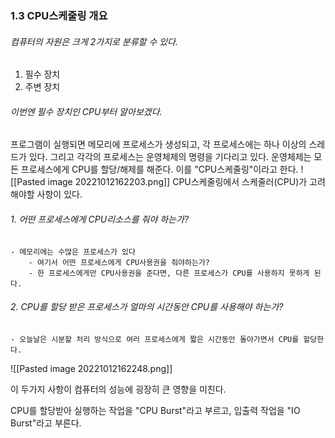 ### 1.3 CPU스케줄링 개요
###### 컴퓨터의 자원은 크게 2가지로 분류할 수 있다.
1. 필수 장치
2. 주변 장치

###### 이번엔 필수 장치인 CPU부터 알아보겠다.
프로그램이 실행되면 메모리에 프로세스가 생성되고, 각 프로세스에는 하나 이상의 스레드가 있다.
그리고 각각의 프로세스는 운영체제의 명령을 기다리고 있다.
운영체제는 모든 프로세스에게 CPU를 할당/해제를 해준다.
	이를 "CPU스케줄링"이라고 한다.
	![[Pasted image 20221012162203.png]]
CPU스케줄링에서 스케줄러(CPU)가 고려해야할 사항이 있다.



###### 1. 어떤 프로세스에게 CPU리소스를 줘야 하는가?
	- 메모리에는 수많은 프로세스가 있다
		- 여기서 어떤 프로세스에게 CPU사용권을 줘야하는가?
		- 한 프로세스에게만 CPU사용권을 준다면, 다른 프로세스가 CPU를 사용하지 못하게 된다.



###### 2. CPU를 할당 받은 프로세스가 얼마의 시간동안 CPU를 사용해야 하는가?
	- 오늘날은 시분할 처리 방식으로 여러 프로세스에게 짧은 시간동안 돌아가면서 CPU를 할당한다.

![[Pasted image 20221012162248.png]]

이 두가지 사항이 컴퓨터의 성능에 굉장히 큰 영향을 미친다.

CPU를 할당받아 실행하는 작업을 "CPU Burst"라고 부르고,
입출력 작업을 "IO Burst"라고 부른다.
